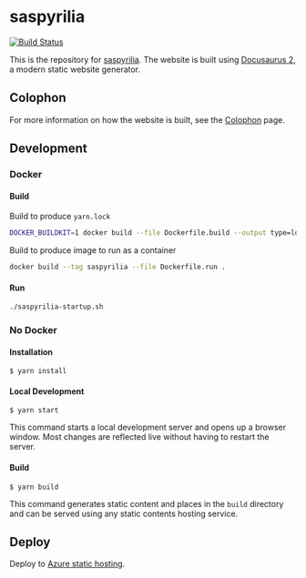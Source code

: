 # saspyrilia

[![Build Status](https://dev.azure.com/curtisalexander/saspyrilia/_apis/build/status/curtisalexander.saspyrilia?branchName=master)](https://dev.azure.com/curtisalexander/saspyrilia/_build/latest?definitionId=7&branchName=master)

This is the repository for [saspyrilia](https://www.saspyrilia.com).  The website is built using [Docusaurus 2](https://v2.docusaurus.io/), a modern static website generator.

## Colophon
For more information on how the website is built, see the [Colophon](https://www.saspyrilia.com/docs/colophon) page.

## Development

### Docker

#### Build
Build to produce `yarn.lock`

```sh
DOCKER_BUILDKIT=1 docker build --file Dockerfile.build --output type=local,dest=. .
```

Build to produce image to run as a container
```sh
docker build --tag saspyrilia --file Dockerfile.run .
```

#### Run

```sh
./saspyrilia-startup.sh
```

### No Docker

#### Installation

```
$ yarn install
```

#### Local Development

```
$ yarn start
```

This command starts a local development server and opens up a browser window. Most changes are reflected live without having to restart the server.

#### Build

```
$ yarn build
```

This command generates static content and places in the `build` directory and can be served using any static contents hosting service.


## Deploy

Deploy to [Azure static hosting](https://docs.microsoft.com/en-us/azure/storage/blobs/storage-blob-static-website).